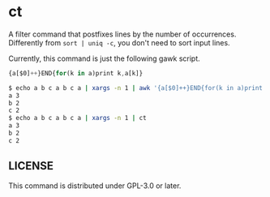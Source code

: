# ct

A filter command that postfixes lines by the number of occurrences. 
Differently from `sort | uniq -c`, you don't need to sort input lines. 

Currently, this command is just the following gawk script. 

```js
{a[$0]++}END{for(k in a)print k,a[k]}
```


```bash
$ echo a b c a b c a | xargs -n 1 | awk '{a[$0]++}END{for(k in a)print k,a[k]}'
a 3
b 2
c 2
$ echo a b c a b c a | xargs -n 1 | ct
a 3
b 2
c 2
```


## LICENSE 

This command is distributed under GPL-3.0 or later. 
